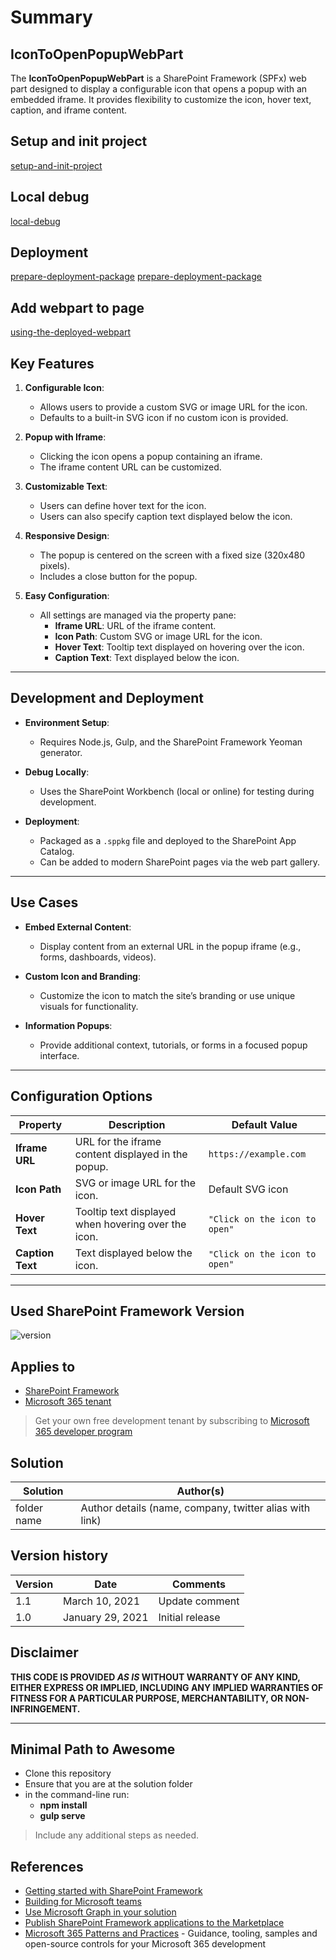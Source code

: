 # Summary

## IconToOpenPopupWebPart

The **IconToOpenPopupWebPart** is a SharePoint Framework (SPFx) web part designed to display a configurable icon that opens a popup with an embedded iframe. It provides flexibility to customize the icon, hover text, caption, and iframe content.

## Setup and init project
[setup-and-init-project](/documents/setup-and-init-project.md)


## Local debug
[local-debug](/documents/local-debug.md)

## Deployment
[prepare-deployment-package](/documents/prepare-deployment-package.md)
[prepare-deployment-package](/documents/prepare-deployment-package.md)

## Add webpart to page
[using-the-deployed-webpart](/documents/using-the-deployed-webpart.md)

## Key Features

1. **Configurable Icon**:
   - Allows users to provide a custom SVG or image URL for the icon.
   - Defaults to a built-in SVG icon if no custom icon is provided.

2. **Popup with Iframe**:
   - Clicking the icon opens a popup containing an iframe.
   - The iframe content URL can be customized.

3. **Customizable Text**:
   - Users can define hover text for the icon.
   - Users can also specify caption text displayed below the icon.

4. **Responsive Design**:
   - The popup is centered on the screen with a fixed size (320x480 pixels).
   - Includes a close button for the popup.

5. **Easy Configuration**:
   - All settings are managed via the property pane:
     - **Iframe URL**: URL of the iframe content.
     - **Icon Path**: Custom SVG or image URL for the icon.
     - **Hover Text**: Tooltip text displayed on hovering over the icon.
     - **Caption Text**: Text displayed below the icon.

---

## Development and Deployment

- **Environment Setup**:
  - Requires Node.js, Gulp, and the SharePoint Framework Yeoman generator.

- **Debug Locally**:
  - Uses the SharePoint Workbench (local or online) for testing during development.

- **Deployment**:
  - Packaged as a `.sppkg` file and deployed to the SharePoint App Catalog.
  - Can be added to modern SharePoint pages via the web part gallery.

---

## Use Cases

- **Embed External Content**:
  - Display content from an external URL in the popup iframe (e.g., forms, dashboards, videos).
  
- **Custom Icon and Branding**:
  - Customize the icon to match the site’s branding or use unique visuals for functionality.

- **Information Popups**:
  - Provide additional context, tutorials, or forms in a focused popup interface.

---

## Configuration Options

| **Property**   | **Description**                                             | **Default Value**                     |
|-----------------|-------------------------------------------------------------|---------------------------------------|
| **Iframe URL**  | URL for the iframe content displayed in the popup.          | `https://example.com`                 |
| **Icon Path**   | SVG or image URL for the icon.                              | Default SVG icon                      |
| **Hover Text**  | Tooltip text displayed when hovering over the icon.         | `"Click on the icon to open"`         |
| **Caption Text**| Text displayed below the icon.                              | `"Click on the icon to open"`         |

---

## Used SharePoint Framework Version

![version](https://img.shields.io/badge/version-1.20.0-green.svg)

## Applies to

- [SharePoint Framework](https://aka.ms/spfx)
- [Microsoft 365 tenant](https://docs.microsoft.com/en-us/sharepoint/dev/spfx/set-up-your-developer-tenant)

> Get your own free development tenant by subscribing to [Microsoft 365 developer program](http://aka.ms/o365devprogram)


## Solution

| Solution    | Author(s)                                               |
| ----------- | ------------------------------------------------------- |
| folder name | Author details (name, company, twitter alias with link) |

## Version history

| Version | Date             | Comments        |
| ------- | ---------------- | --------------- |
| 1.1     | March 10, 2021   | Update comment  |
| 1.0     | January 29, 2021 | Initial release |

## Disclaimer

**THIS CODE IS PROVIDED _AS IS_ WITHOUT WARRANTY OF ANY KIND, EITHER EXPRESS OR IMPLIED, INCLUDING ANY IMPLIED WARRANTIES OF FITNESS FOR A PARTICULAR PURPOSE, MERCHANTABILITY, OR NON-INFRINGEMENT.**

---

## Minimal Path to Awesome

- Clone this repository
- Ensure that you are at the solution folder
- in the command-line run:
  - **npm install**
  - **gulp serve**

> Include any additional steps as needed.



## References

- [Getting started with SharePoint Framework](https://docs.microsoft.com/en-us/sharepoint/dev/spfx/set-up-your-developer-tenant)
- [Building for Microsoft teams](https://docs.microsoft.com/en-us/sharepoint/dev/spfx/build-for-teams-overview)
- [Use Microsoft Graph in your solution](https://docs.microsoft.com/en-us/sharepoint/dev/spfx/web-parts/get-started/using-microsoft-graph-apis)
- [Publish SharePoint Framework applications to the Marketplace](https://docs.microsoft.com/en-us/sharepoint/dev/spfx/publish-to-marketplace-overview)
- [Microsoft 365 Patterns and Practices](https://aka.ms/m365pnp) - Guidance, tooling, samples and open-source controls for your Microsoft 365 development

